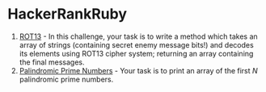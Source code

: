 # HackerRankRuby

1. [ROT13](https://github.com/erikagreen7777/HackerRankRuby/blob/main/rot13.rb) - In this challenge, your task is to write a method which takes an array of strings (containing secret enemy message bits!) and decodes its elements using ROT13 cipher system; returning an array containing the final messages.
2. [Palindromic Prime Numbers](https://www.hackerrank.com/challenges/ruby-lazy/problem) - Your task is to print an array of the first *N* palindromic prime numbers.
